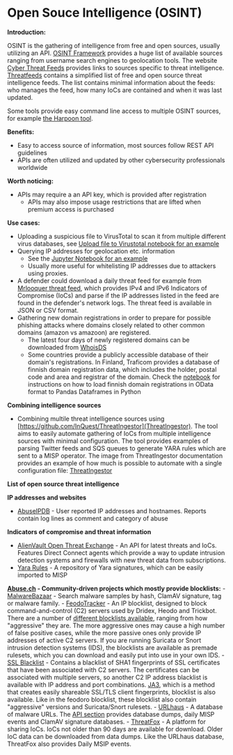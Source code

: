 # Open Souce Intelligence (OSINT)

**Introduction:** 

OSINT is the gathering of intelligence from free and open sources, usually utilizing an API. [OSINT Framework](https://osintframework.com/) provides a huge list of available sources ranging from username search engines to geolocation tools. The website [Cyber Threat Feeds](https://www.cyberthreatfeeds.com/) provides links to sources specific to threat intelligence. [Threatfeeds](https://threatfeeds.io/) contains a simplified list of free and open source threat intelligence feeds. The list contains minimal information about the feeds: who manages the feed, how many IoCs are contained and when it was last updated. 

Some tools provide easy command line access to multiple OSINT sources, for example [the Harpoon tool](https://github.com/Te-k/harpoon). 

**Benefits:**

- Easy to access source of information, most sources follow REST API guidelines
- APIs are often utilized and updated by other cybersecurity professionals worldwide

**Worth noticing:**
- APIs may require a an API key, which is provided after registration
    - APIs may also impose usage restrictions that are lifted when premium access is purchased

**Use cases:**
- Uploading a suspicious file to VirusTotal to scan it from multiple different virus databases, see [Upload file to Virustotal notebook for an example](upload_file_to_virustotal.ipynb)
- Querying IP addresses for geolocation etc. information
    - See the [Jupyter Notebook for an example](analyze_ip_address.ipynb)
    - Usually more useful for whitelisting IP addresses due to attackers using proxies.
- A defender could download a daily threat feed for example from [Mrlooquer threat feed](https://iocfeed.mrlooquer.com/), which provides IPv4 and IPv6 Indicators of Compromise (IoCs) and parse if the IP addresses listed in the feed are found in the defender's network logs. The threat feed is available in JSON or CSV format.
- Gathering new domain registrations in order to prepare for possible phishing attacks where domains closely related to other common domains (amazon vs amazoon) are registered.
    - The latest four days of newly registered domains can be downloaded from [WhoisDS](https://whoisds.com/newly-registered-domains)
    - Some countries provide a publicly accessible database of their domain's registrations. In Finland, Traficom provides a database of finnish domain registration data, which includes the holder, postal code and area and registrar of the domain. Check the [notebook](finnish_domains.ipynb) for instructions on how to load finnish domain registrations in OData format to Pandas Dataframes in Python

**Combining intelligence sources**

- Combining multile threat intelligence sources using [https://github.com/InQuest/ThreatIngestor](ThreatIngestor). The tool aims to easily automate gathering of IoCs from multiple intelligence sources with minimal configuration. The tool provides examples of parsing Twitter feeds and SQS queues to generate YARA rules which are sent to a MISP operator. The image from ThreatIngestor documentation provides an example of how much is possible to automate with a single configuration file: [ThreatIngestor](https://inquest.readthedocs.io/projects/threatingestor/en/latest/_images/mermaid-everything.png)

**List of open source threat intelligence**

**IP addresses and websites**
- [AbuseIPDB](https://www.abuseipdb.com/) - User reported IP addresses and hostnames. Reports contain log lines as comment and category of abuse

**Indicators of compromise and threat information**
- [AlienVault Open Threat Exchange](https://otx.alienvault.com/) - An API for latest threats and IoCs. Features Direct Connect agents which provide a way to update intrusion detection systems and firewalls with new threat data from subscriptions. 
- [Yara Rules](https://github.com/Yara-Rules/rules) - A repository of Yara signatures, which can be easily imported to MISP

**[Abuse.ch](https://abuse.ch/) - Community-driven projects which mostly provide blocklists:**
    - [MalwareBazaar](https://bazaar.abuse.ch/browse/) - Search malware samples by hash, ClamAV signature, tag or malware family.
    - [FeodoTracker](https://feodotracker.abuse.ch/) - An IP blocklist, designed to block command-and-control (C2) servers used by Dridex, Heodo and Trickbot. There are a number of [different blocklists available](https://feodotracker.abuse.ch/blocklist/), ranging from how "aggressive" they are. The more aggressive ones may cause a high number of false positive cases, while the more passive ones only provide IP addresses of active C2 servers. If you are running Suricata or Snort intrusion detection systems (IDS), the blocklists are available as premade rulesets, which you can download and easily put into use in your own IDS.
    - [SSL Blacklist](https://sslbl.abuse.ch/) - Contains a blacklist of SHA1 fingerprints of SSL certificates that have been associated with C2 servers. The certificates can be associated with multiple servers, so another C2 IP address blacklist is available with IP address and port combinations. [JA3](https://github.com/salesforce/ja3), which is a method that creates easily shareable SSL/TLS client fingerprints, blocklist is also available. Like in the feodoro blocklist, these blocklist also contain "aggressive" versions and Suricata/Snort rulesets.
    - [URLhaus](https://urlhaus.abuse.ch/) - A database of malware URLs. The [API section](https://urlhaus.abuse.ch/api/) provides database dumps, daily MISP events and ClamAV signature databases.
    - [ThreatFox](https://threatfox.abuse.ch/) - A platform for sharing IoCs. IoCs not older than 90 days are available for download. Older IoC data can be downloaded from data dumps. Like the URLhaus database, ThreatFox also provides Daily MSIP events. 
